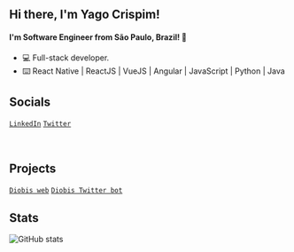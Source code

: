 ## Hi there, I'm Yago Crispim!
#### I'm Software Engineer from São Paulo, Brazil! 👋

- 💻 Full-stack developer.
- ⌨️ React Native | ReactJS | VueJS | Angular | JavaScript | Python | Java
## Socials
<a href="https://www.linkedin.com/in/yago-crispim-66b01619b/" target="_blank" rel="noopener noreferrer">```LinkedIn```</a>
<a href="https://twitter.com/Souza_R96" target="_blank" rel="noopener noreferrer">```Twitter```</a>

<br />

## Projects
<a href="https://diobis-web.vercel.app/frontend" target="_blank" rel="noopener noreferrer">```Diobis web```</a>
<a href="https://mobile.twitter.com/tech_diobis" target="_blank" rel="noopener noreferrer">```Diobis Twitter bot```</a>

## Stats 

![GitHub stats](https://github-readme-stats.vercel.app/api?username=YagoCrispim&show_icons=true)
